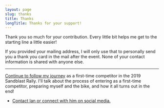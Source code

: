 ```yaml
---
layout: page
slug: thanks
title: Thanks
longTitle: Thanks for your support!
---
```


<p class="lead" markdown="1">
  Thank you so much for your contribution. Every little bit helps me get to the starting line a little easier!
</p>

If you provided your mailing address, I will only use that to personally send you a thank you card in the mail after the event. None of your contact information is shared with anyone else.

----

[Continue to follow my journey](/) as a first-time competitor in the 2019 Sandblast Rally. I'll talk about the process of entering as a first-time competitor, preparing myself and the bike, and how it all turns out in the end!

* [Contact Ian or connect with him on social media.](/contact.html)